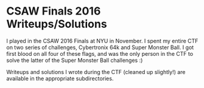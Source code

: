 # CSAW Finals 2016 Writeups/Solutions

I played in the CSAW 2016 Finals at NYU in November.
I spent my entire CTF on two series of challenges, Cybertronix 64k and Super Monster Ball.
I got first blood on all four of these flags, and was the only person in the CTF to solve the latter of the Super Monster Ball challenges :)

Writeups and solutions I wrote during the CTF (cleaned up slightly!) are available in the appropriate subdirectories.
